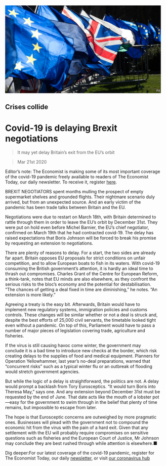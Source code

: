 ![](./images/20200321_BRP502.jpg)

## Crises collide

# Covid-19 is delaying Brexit negotiations

> It may yet delay Britain’s exit from the EU’s orbit

> Mar 21st 2020

Editor’s note: The Economist is making some of its most important coverage of the covid-19 pandemic freely available to readers of The Economist Today, our daily newsletter. To receive it, register [here](https://www.economist.com/https://my.economist.com/user#newsletter). 

BREXIT NEGOTIATORS spent months mulling the prospect of empty supermarket shelves and grounded flights. Their nightmare scenario duly arrived, but from an unexpected source. And an early victim of the pandemic has been trade talks between Britain and the EU.

Negotiations were due to restart on March 18th, with Britain determined to rattle through them in order to leave the EU’s orbit by December 31st. They were put on hold even before Michel Barnier, the EU’s chief negotiator, confirmed on March 19th that he had contracted covid-19. The delay has raised expectations that Boris Johnson will be forced to break his promise by requesting an extension to negotiations.

There are plenty of reasons to delay. For a start, the two sides are already far apart. Britain opposes EU proposals for strict conditions on unfair competition, and to allow European boats to fish in its waters. With covid-19 consuming the British government’s attention, it is hardly an ideal time to thrash out compromises. Charles Grant of the Centre for European Reform, a think-tank, notes that EU minds are also elsewhere, as they confront the serious risks to the bloc’s economy and the potential for destabilisation. “The chances of getting a deal fixed in time are diminishing,” he notes. “An extension is more likely.”

Agreeing a treaty is the easy bit. Afterwards, Britain would have to implement new regulatory systems, immigration policies and customs controls. These changes will be similar whether or not a deal is struck and, despite the best efforts of 25,000 civil servants, the timetable looked tight even without a pandemic. On top of this, Parliament would have to pass a number of major pieces of legislation covering trade, agriculture and fisheries.

If the virus is still causing havoc come winter, the government may conclude it is a bad time to introduce new checks at the border, which risk creating delays to the supplies of food and medical equipment. Planners for Operation Yellowhammer, last year’s no-deal preparations, warned that “concurrent risks” such as a typical winter flu or an outbreak of flooding would stretch government agencies.

But while the logic of a delay is straightforward, the politics are not. A delay would prompt a backlash from Tory Eurosceptics. “It would turn Boris into Theresa May,” says one. And any extension beyond December 31st must be requested by the end of June. That date acts like the mouth of a lobster pot—easy for the government to swim through in the belief that plenty of time remains, but impossible to escape from later.

The hope is that Eurosceptic concerns are outweighed by more pragmatic ones. Businesses will plead with the government not to compound the economic hit from the virus with the pain of a hard exit. Given that any settlement with the EU will probably require compromises on sensitive questions such as fisheries and the European Court of Justice, Mr Johnson may conclude they are best rushed through while attention is elsewhere.■

Dig deeper:For our latest coverage of the covid-19 pandemic, register for The Economist Today, our daily [newsletter](https://www.economist.com/https://my.economist.com/user#newsletter), or visit [our coronavirus hub](https://www.economist.com//coronavirus)
